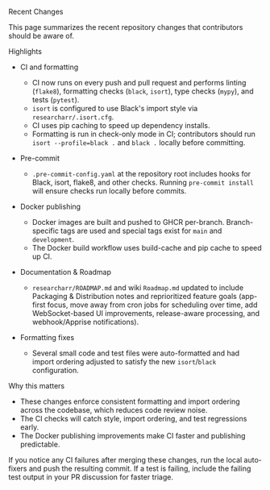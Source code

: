 Recent Changes

This page summarizes the recent repository changes that contributors should be aware of.

Highlights

- CI and formatting
  - CI now runs on every push and pull request and performs linting (`flake8`), formatting checks (`black`, `isort`), type checks (`mypy`), and tests (`pytest`).
  - `isort` is configured to use Black's import style via `researcharr/.isort.cfg`.
  - CI uses pip caching to speed up dependency installs.
  - Formatting is run in check-only mode in CI; contributors should run `isort --profile=black .` and `black .` locally before committing.

- Pre-commit
  - `.pre-commit-config.yaml` at the repository root includes hooks for Black, isort, flake8, and other checks. Running `pre-commit install` will ensure checks run locally before commits.

- Docker publishing
  - Docker images are built and pushed to GHCR per-branch. Branch-specific tags are used and special tags exist for `main` and `development`.
  - The Docker build workflow uses build-cache and pip cache to speed up CI.

- Documentation & Roadmap
  - `researcharr/ROADMAP.md` and wiki `Roadmap.md` updated to include Packaging & Distribution notes and reprioritized feature goals (app-first focus, move away from cron jobs for scheduling over time, add WebSocket-based UI improvements, release-aware processing, and webhook/Apprise notifications).

- Formatting fixes
  - Several small code and test files were auto-formatted and had import ordering adjusted to satisfy the new `isort`/`black` configuration.

Why this matters

- These changes enforce consistent formatting and import ordering across the codebase, which reduces code review noise.
- The CI checks will catch style, import ordering, and test regressions early.
- The Docker publishing improvements make CI faster and publishing predictable.

If you notice any CI failures after merging these changes, run the local auto-fixers and push the resulting commit. If a test is failing, include the failing test output in your PR discussion for faster triage.

